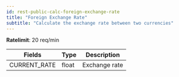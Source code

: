 ```yaml
---
id: rest-public-calc-foreign-exchange-rate
title: "Foreign Exchange Rate"
subtitle: "Calculate the exchange rate between two currencies"
---
```


**Ratelimit**: 20 req/min

Fields | Type | Description
--- | --- | ---
CURRENT_RATE| float | Exchange rate
